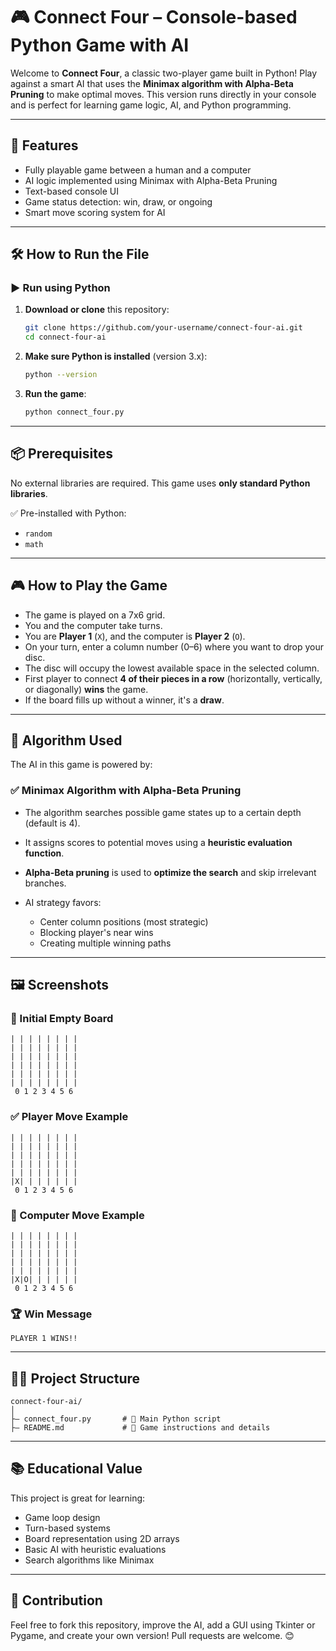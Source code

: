 # 🎮 Connect Four – Console-based Python Game with AI

Welcome to **Connect Four**, a classic two-player game built in Python! Play against a smart AI that uses the **Minimax algorithm with Alpha-Beta Pruning** to make optimal moves. This version runs directly in your console and is perfect for learning game logic, AI, and Python programming.

---

## 📌 Features

* Fully playable game between a human and a computer
* AI logic implemented using Minimax with Alpha-Beta Pruning
* Text-based console UI
* Game status detection: win, draw, or ongoing
* Smart move scoring system for AI

---

## 🛠️ How to Run the File

### ▶️ Run using Python

1. **Download or clone** this repository:

   ```bash
   git clone https://github.com/your-username/connect-four-ai.git
   cd connect-four-ai
   ```

2. **Make sure Python is installed** (version 3.x):

   ```bash
   python --version
   ```

3. **Run the game**:

   ```bash
   python connect_four.py
   ```

---

## 📦 Prerequisites

No external libraries are required. This game uses **only standard Python libraries**.

✅ Pre-installed with Python:

* `random`
* `math`

---

## 🎮 How to Play the Game

* The game is played on a 7x6 grid.
* You and the computer take turns.
* You are **Player 1** (`X`), and the computer is **Player 2** (`O`).
* On your turn, enter a column number (0–6) where you want to drop your disc.
* The disc will occupy the lowest available space in the selected column.
* First player to connect **4 of their pieces in a row** (horizontally, vertically, or diagonally) **wins** the game.
* If the board fills up without a winner, it's a **draw**.

---

## 🧠 Algorithm Used

The AI in this game is powered by:

### ✅ **Minimax Algorithm with Alpha-Beta Pruning**

* The algorithm searches possible game states up to a certain depth (default is 4).
* It assigns scores to potential moves using a **heuristic evaluation function**.
* **Alpha-Beta pruning** is used to **optimize the search** and skip irrelevant branches.
* AI strategy favors:

  * Center column positions (most strategic)
  * Blocking player's near wins
  * Creating multiple winning paths

---

## 🖼️ Screenshots

### 🧱 Initial Empty Board

```
| | | | | | | |
| | | | | | | |
| | | | | | | |
| | | | | | | |
| | | | | | | |
| | | | | | | |
 0 1 2 3 4 5 6
```

### ✅ Player Move Example

```
| | | | | | | |
| | | | | | | |
| | | | | | | |
| | | | | | | |
| | | | | | | |
|X| | | | | | |
 0 1 2 3 4 5 6
```

### 🤖 Computer Move Example

```
| | | | | | | |
| | | | | | | |
| | | | | | | |
| | | | | | | |
| | | | | | | |
|X|O| | | | | |
 0 1 2 3 4 5 6
```

### 🏆 Win Message

```
PLAYER 1 WINS!!
```

---

## 🧑‍💻 Project Structure

```
connect-four-ai/
│
├— connect_four.py       # 🧠 Main Python script
├— README.md             # 📘 Game instructions and details
```

---

## 📚 Educational Value

This project is great for learning:

* Game loop design
* Turn-based systems
* Board representation using 2D arrays
* Basic AI with heuristic evaluations
* Search algorithms like Minimax

---

## 📣 Contribution

Feel free to fork this repository, improve the AI, add a GUI using Tkinter or Pygame, and create your own version! Pull requests are welcome. 😊

